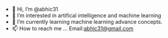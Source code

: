 - 👋 Hi, I’m @abhic31
- 👀 I’m interested in artifical intelligence and machine learning 
- 🌱 I’m currently learning machine learning advance concepts.
- 📫 How to reach me ... Email:abhic31@gmail.com

<!---
abhic31/abhic31 is a ✨ special ✨ repository because its `README.md` (this file) appears on your GitHub profile.
You can click the Preview link to take a look at your changes.
--->
